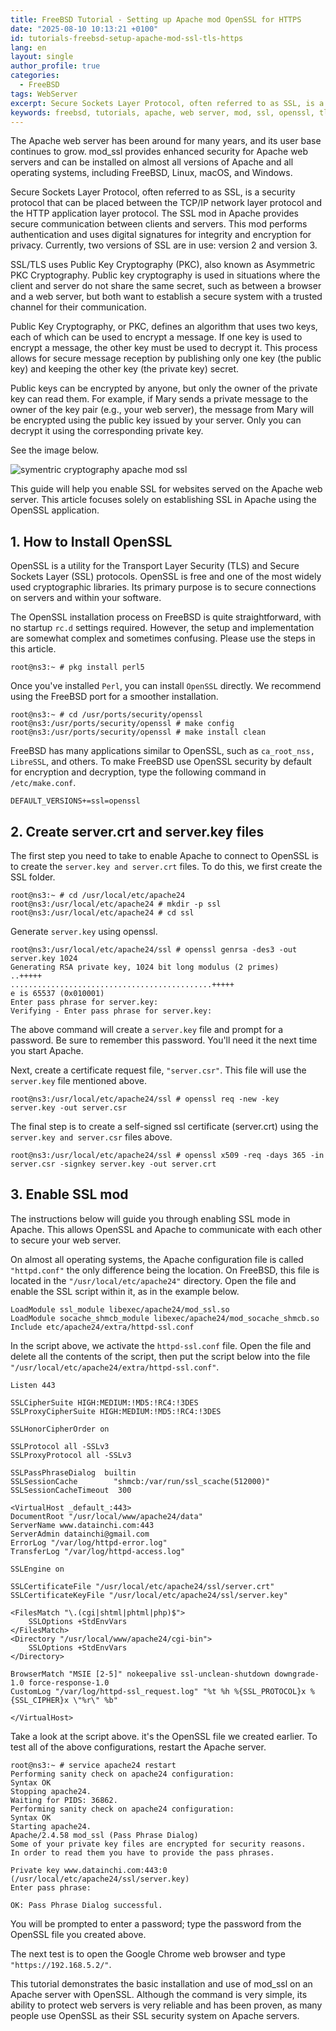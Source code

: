 ```yaml
---
title: FreeBSD Tutorial - Setting up Apache mod OpenSSL for HTTPS
date: "2025-08-10 10:13:21 +0100"
id: tutorials-freebsd-setup-apache-mod-ssl-tls-https
lang: en
layout: single
author_profile: true
categories:
  - FreeBSD
tags: WebServer
excerpt: Secure Sockets Layer Protocol, often referred to as SSL, is a security protocol that can be placed between the TCP/IP network layer protocol and the HTTP application layer protocol. The SSL mod in Apache provides secure communication between clients and servers
keywords: freebsd, tutorials, apache, web server, mod, ssl, openssl, tls, https, key, module
---
```


The Apache web server has been around for many years, and its user base continues to grow. mod_ssl provides enhanced security for Apache web servers and can be installed on almost all versions of Apache and all operating systems, including FreeBSD, Linux, macOS, and Windows.

Secure Sockets Layer Protocol, often referred to as SSL, is a security protocol that can be placed between the TCP/IP network layer protocol and the HTTP application layer protocol. The SSL mod in Apache provides secure communication between clients and servers. This mod performs authentication and uses digital signatures for integrity and encryption for privacy. Currently, two versions of SSL are in use: version 2 and version 3.

SSL/TLS uses Public Key Cryptography (PKC), also known as Asymmetric PKC Cryptography. Public key cryptography is used in situations where the client and server do not share the same secret, such as between a browser and a web server, but both want to establish a secure system with a trusted channel for their communication.

Public Key Cryptography, or PKC, defines an algorithm that uses two keys, each of which can be used to encrypt a message. If one key is used to encrypt a message, the other key must be used to decrypt it. This process allows for secure message reception by publishing only one key (the public key) and keeping the other key (the private key) secret.

Public keys can be encrypted by anyone, but only the owner of the private key can read them. For example, if Mary sends a private message to the owner of the key pair (e.g., your web server), the message from Mary will be encrypted using the public key issued by your server. Only you can decrypt it using the corresponding private key.

See the image below.

![symentric cryptography apache mod ssl](https://pbs.twimg.com/media/GEvRQ5Xa0AA2OJV?format=jpg&name=large)

This guide will help you enable SSL for websites served on the Apache web server. This article focuses solely on establishing SSL in Apache using the OpenSSL application.


## 1. How to Install OpenSSL
OpenSSL is a utility for the Transport Layer Security (TLS) and Secure Sockets Layer (SSL) protocols. OpenSSL is free and one of the most widely used cryptographic libraries. Its primary purpose is to secure connections on servers and within your software.

The OpenSSL installation process on FreeBSD is quite straightforward, with no startup `rc.d` settings required. However, the setup and implementation are somewhat complex and sometimes confusing. Please use the steps in this article.

```
root@ns3:~ # pkg install perl5
```
Once you've installed `Perl`, you can install `OpenSSL` directly. We recommend using the FreeBSD port for a smoother installation.

```
root@ns3:~ # cd /usr/ports/security/openssl
root@ns3:/usr/ports/security/openssl # make config
root@ns3:/usr/ports/security/openssl # make install clean
```
FreeBSD has many applications similar to OpenSSL, such as `ca_root_nss, LibreSSL`, and others. To make FreeBSD use OpenSSL security by default for encryption and decryption, type the following command in `/etc/make.conf`.

```
DEFAULT_VERSIONS+=ssl=openssl
```

## 2. Create server.crt and server.key files
The first step you need to take to enable Apache to connect to OpenSSL is to create the `server.key and server.crt` files. To do this, we first create the SSL folder.

```
root@ns3:~ # cd /usr/local/etc/apache24
root@ns3:/usr/local/etc/apache24 # mkdir -p ssl
root@ns3:/usr/local/etc/apache24 # cd ssl
```
Generate `server.key` using openssl.

```
root@ns3:/usr/local/etc/apache24/ssl # openssl genrsa -des3 -out server.key 1024
Generating RSA private key, 1024 bit long modulus (2 primes)
..+++++
.............................................+++++
e is 65537 (0x010001)
Enter pass phrase for server.key:
Verifying - Enter pass phrase for server.key:
```
The above command will create a `server.key` file and prompt for a password. Be sure to remember this password. You'll need it the next time you start Apache.

Next, create a certificate request file, `"server.csr"`. This file will use the `server.key` file mentioned above.

```
root@ns3:/usr/local/etc/apache24/ssl # openssl req -new -key server.key -out server.csr
```
The final step is to create a self-signed ssl certificate (server.crt) using the `server.key and server.csr` files above.

```
root@ns3:/usr/local/etc/apache24/ssl # openssl x509 -req -days 365 -in server.csr -signkey server.key -out server.crt
```

## 3. Enable SSL mod
The instructions below will guide you through enabling SSL mode in Apache. This allows OpenSSL and Apache to communicate with each other to secure your web server.

On almost all operating systems, the Apache configuration file is called `"httpd.conf"` the only difference being the location. On FreeBSD, this file is located in the `"/usr/local/etc/apache24"` directory. Open the file and enable the SSL script within it, as in the example below.

```
LoadModule ssl_module libexec/apache24/mod_ssl.so
LoadModule socache_shmcb_module libexec/apache24/mod_socache_shmcb.so
Include etc/apache24/extra/httpd-ssl.conf
```
In the script above, we activate the `httpd-ssl.conf` file. Open the file and delete all the contents of the script, then put the script below into the file `"/usr/local/etc/apache24/extra/httpd-ssl.conf"`.

```
Listen 443

SSLCipherSuite HIGH:MEDIUM:!MD5:!RC4:!3DES
SSLProxyCipherSuite HIGH:MEDIUM:!MD5:!RC4:!3DES

SSLHonorCipherOrder on 

SSLProtocol all -SSLv3
SSLProxyProtocol all -SSLv3

SSLPassPhraseDialog  builtin
SSLSessionCache        "shmcb:/var/run/ssl_scache(512000)"
SSLSessionCacheTimeout  300

<VirtualHost _default_:443>
DocumentRoot "/usr/local/www/apache24/data"
ServerName www.datainchi.com:443
ServerAdmin datainchi@gmail.com
ErrorLog "/var/log/httpd-error.log"
TransferLog "/var/log/httpd-access.log"

SSLEngine on

SSLCertificateFile "/usr/local/etc/apache24/ssl/server.crt"
SSLCertificateKeyFile "/usr/local/etc/apache24/ssl/server.key"

<FilesMatch "\.(cgi|shtml|phtml|php)$">
    SSLOptions +StdEnvVars
</FilesMatch>
<Directory "/usr/local/www/apache24/cgi-bin">
    SSLOptions +StdEnvVars
</Directory>

BrowserMatch "MSIE [2-5]" nokeepalive ssl-unclean-shutdown downgrade-1.0 force-response-1.0
CustomLog "/var/log/httpd-ssl_request.log" "%t %h %{SSL_PROTOCOL}x %{SSL_CIPHER}x \"%r\" %b"

</VirtualHost>
```
Take a look at the script above. it's the OpenSSL file we created earlier. To test all of the above configurations, restart the Apache server.

```
root@ns3:~ # service apache24 restart
Performing sanity check on apache24 configuration:
Syntax OK
Stopping apache24.
Waiting for PIDS: 36862.
Performing sanity check on apache24 configuration:
Syntax OK
Starting apache24.
Apache/2.4.58 mod_ssl (Pass Phrase Dialog)
Some of your private key files are encrypted for security reasons.
In order to read them you have to provide the pass phrases.

Private key www.datainchi.com:443:0 (/usr/local/etc/apache24/ssl/server.key)
Enter pass phrase:

OK: Pass Phrase Dialog successful.
```
You will be prompted to enter a password; type the password from the OpenSSL file you created above.

The next test is to open the Google Chrome web browser and type `"https://192.168.5.2/"`.

This tutorial demonstrates the basic installation and use of mod_ssl on an Apache server with OpenSSL. Although the command is very simple, its ability to protect web servers is very reliable and has been proven, as many people use OpenSSL as their SSL security system on Apache servers.